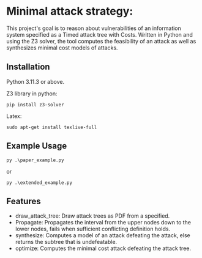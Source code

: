 # Minimal attack strategy:

This project's goal is to reason about vulnerabilities of an information system specified as a Timed attack tree with Costs. 
Written in Python and using the Z3 solver, the tool computes the feasibility of an attack as well as synthesizes minimal cost models of attacks.

## Installation
Python 3.11.3 or above.

Z3 library in python:
```
pip install z3-solver
```
Latex:
```
sudo apt-get install texlive-full
```
## Example Usage

```
py .\paper_example.py
```
 or
```
py .\extended_example.py
```


## Features
- draw_attack_tree: Draw attack trees as PDF from a specified.
- Propagate: Propagates the interval from the upper nodes down to the lower nodes, fails when sufficient conflicting definition holds.
- synthesize: Computes a model of an attack defeating the attack, else returns the subtree that is undefeatable.
- optimize: Computes the minimal cost attack defeating the attack tree.


